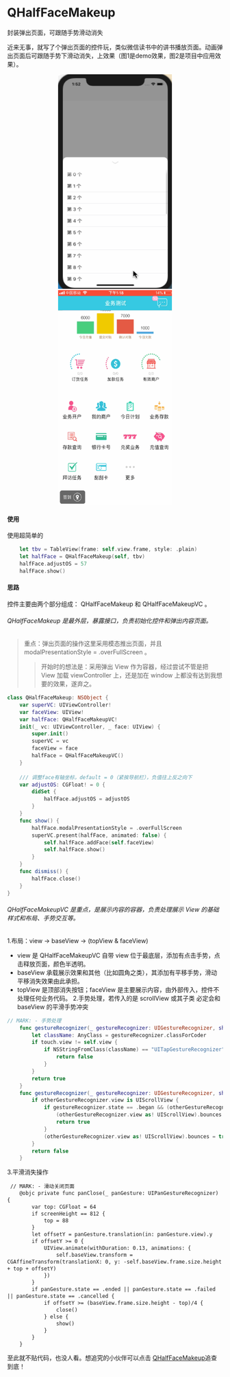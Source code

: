 # QHalfFaceMakeup
封装弹出页面，可跟随手势滑动消失

近来无事，就写了个弹出页面的控件玩，类似微信读书中的讲书播放页面。动画弹出页面后可跟随手势下滑动消失，上效果（图1是demo效果，图2是项目中应用效果）。
<p align="center">
<img src="https://github.com/qyfeng009/QHalfFaceMakeup/blob/master/demo_show.gif" width="266" height="500"/>
<img src="https://github.com/qyfeng009/QHalfFaceMakeup/blob/master/user_show.gif" width="266" height="500"/>
</p>


#### 使用
使用超简单的
```swift
    let tbv = TableView(frame: self.view.frame, style: .plain)
    let halfFace = QHalfFaceMakeup(self, tbv)
    halfFace.adjustOS = 57
    halfFace.show()
```
#### 思路
控件主要由两个部分组成： QHalfFaceMakeup 和  QHalfFaceMakeupVC 。
###### QHalfFaceMakeup 是最外层，暴露接口，负责初始化控件和弹出内容页面。
>重点：弹出页面的操作这里采用模态推出页面，并且 modalPresentationStyle = .overFullScreen 。
>>开始时的想法是：采用弹出 View 作为容器，经过尝试不管是把 View 加载 viewController 上，还是加在 window 上都没有达到我想要的效果，遂弃之。
``` swift
class QHalfFaceMakeup: NSObject {
    var superVC: UIViewController!
    var faceView: UIView!
    var halfFace: QHalfFaceMakeupVC!
    init(_ vc: UIViewController, _ face: UIView) {
        super.init()
        superVC = vc
        faceView = face
        halfFace = QHalfFaceMakeupVC()
    }

    /// 调整face有轴坐标，default = 0（紧挨导航栏），负值往上反之向下
    var adjustOS: CGFloat! = 0 {
        didSet {
            halfFace.adjustOS = adjustOS
        }
    }
    func show() {
        halfFace.modalPresentationStyle = .overFullScreen
        superVC.present(halfFace, animated: false) {
            self.halfFace.addFace(self.faceView)
            self.halfFace.show()
        }
    }
    func dismiss() {
        halfFace.close()
    }
}
```
###### QHalfFaceMakeupVC 是重点，是展示内容的容器，负责处理展示 View 的基础样式和布局、手势交互等。
1.布局：view -> baseView -> (topView & faceView)
* view 是 QHalfFaceMakeupVC 自带 view 位于最底层，添加有点击手势，点击释放页面，颜色半透明。
* baseView 承载展示效果和其他（比如圆角之类），其添加有平移手势，滑动平移消失效果由此承担。
* topView 是顶部消失按钮；faceView 是主要展示内容，由外部传入，控件不处理任何业务代码。
2.手势处理，若传入的是 scrollView 或其子类 必定会和 baseView 的平滑手势冲突
```swift
// MARK: - 手势处理
    func gestureRecognizer(_ gestureRecognizer: UIGestureRecognizer, shouldReceive touch: UITouch) -> Bool {
        let className: AnyClass = gestureRecognizer.classForCoder
        if touch.view != self.view {
            if NSStringFromClass(className) == "UITapGestureRecognizer" {
                return false
            }
        }
        return true
    }
    func gestureRecognizer(_ gestureRecognizer: UIGestureRecognizer, shouldRecognizeSimultaneouslyWith otherGestureRecognizer: UIGestureRecognizer) -> Bool {
        if otherGestureRecognizer.view is UIScrollView {
            if gestureRecognizer.state == .began && (otherGestureRecognizer.view as! UIScrollView).contentOffset.y <= 0 {
                (otherGestureRecognizer.view as! UIScrollView).bounces = false
                return true
            }
            (otherGestureRecognizer.view as! UIScrollView).bounces = true
        }
        return false
    }
```
3.平滑消失操作
```
 // MARK: - 滑动关闭页面
    @objc private func panClose(_ panGesture: UIPanGestureRecognizer) {
        var top: CGFloat = 64
        if screenHeight == 812 {
            top = 88
        }
        let offsetY = panGesture.translation(in: panGesture.view).y
        if offsetY >= 0 {
            UIView.animate(withDuration: 0.13, animations: {
                self.baseView.transform = CGAffineTransform(translationX: 0, y: -self.baseView.frame.size.height + top + offsetY)
            })
        }
        if panGesture.state == .ended || panGesture.state == .failed || panGesture.state == .cancelled {
            if offsetY >= (baseView.frame.size.height - top)/4 {
                close()
            } else {
                show()
            }
        }
    }
```
至此就不贴代码，也没人看。想追究的小伙伴可以点击 [QHalfFaceMakeup](https://github.com/qyfeng009/QHalfFaceMakeup)追查到底！
